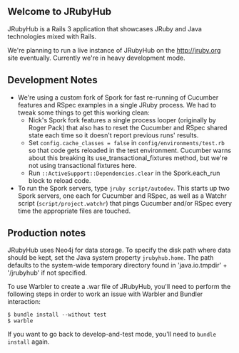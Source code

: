 ## Welcome to JRubyHub

JRubyHub is a Rails 3 application that showcases JRuby and Java
technologies mixed with Rails.

We're planning to run a live instance of JRubyHub on the
http://jruby.org site eventually. Currently we're in heavy development
mode.

## Development Notes

- We're using a custom fork of Spork for fast re-running of Cucumber
  features and RSpec examples in a single JRuby process. We had to
  tweak some things to get this working clean:
  - Nick's Spork fork features a single process looper (originally by
    Roger Pack) that also has to reset the Cucumber and RSpec shared
    state each time so it doesn't report previous runs' results.
  - Set `config.cache_classes = false` in
    `config/environments/test.rb` so that code gets reloaded in the
    test environment. Cucumber warns about this breaking its
    use_transactional_fixtures method, but we're not using
    transactional fixtures here.
  - Run `::ActiveSupport::Dependencies.clear` in the Spork.each_run
    block to reload code.
- To run the Spork servers, type `jruby script/autodev`. This starts
  up two Spork servers, one each for Cucumber and RSpec, as well as a
  Watchr script (`script/project.watchr`) that pings Cucumber and/or
  RSpec every time the appropriate files are touched.

## Production notes

JRubyHub uses Neo4j for data storage. To specify the disk path where
data should be kept, set the Java system property `jrubyhub.home`. The
path defaults to the system-wide temporary directory found in
'java.io.tmpdir' + '/jrubyhub' if not specified.

To use Warbler to create a .war file of JRubyHub, you'll need to
perform the following steps in order to work an issue with Warbler and
Bundler interaction:

    $ bundle install --without test
    $ warble

If you want to go back to develop-and-test mode, you'll need to
`bundle install` again.
